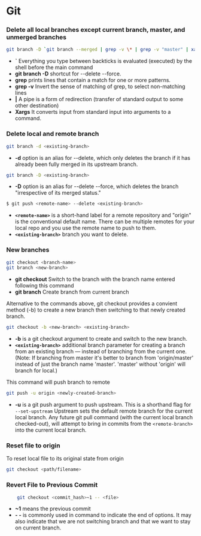 # Git
### Delete all local branches except current branch, master, and unmerged branches  
```sh
git branch -D `git branch --merged | grep -v \* | grep -v "master" | xargs`
```
- **`** Everything you type between backticks is evaluated (executed) by the shell before the main command
- **git branch -D** shortcut for --delete --force.
- **grep** prints lines that contain a match for one or more patterns.
- **grep -v** Invert the sense of matching of grep, to select non-matching lines
- **|** A pipe is a form of redirection (transfer of standard output to some other destination)
- **Xargs** It converts input from standard input into arguments to a command.

### Delete local and remote branch
```sh
git branch -d <existing-branch>
```
- **-d** option is an alias for --delete, which only deletes the branch if it has already been fully merged in its upstream branch.
```sh
git branch -D <existing-branch>
```
- **-D** option is an alias for --delete --force, which deletes the branch "irrespective of its merged status."
```sh
$ git push <remote-name> --delete <existing-branch>
```
- **`<remote-name>`** is a short-hand label for a remote repository and "origin" is the conventional default name. There can be multiple remotes for your local repo and you use the remote name to push to them.
- **`<existing-branch>`** branch you want to delete.

### New branches

```sh
git checkout <branch-name>
git branch <new-branch>
```
- **git checkout** Switch to the branch with the branch name entered following this command
- **git branch** Create branch from current branch

Alternative to the commands above, git checkout provides a convient method (-b) to create a new branch then switching to that newly created branch.
```sh
git checkout -b <new-branch> <existing-branch>
```
- **-b** is a git checkout argument to create and switch to the new branch.
- **`<existing-branch>`** additional branch parameter for creating a branch from an existing branch — instead of branching from the current one. (Note: If branching from master it's better to branch from 'origin/master' instead of just the branch name 'master'. 'master' without 'origin' will branch for local.)

This command will push branch to remote
```sh
git push -u origin <newly-created-branch>
```
- **-u** is a git push argument to push upstream. This is a shorthand flag for `--set-upstream` Upstream sets the default remote branch for the current local branch. Any future git pull command (with the current local branch checked-out), will attempt to bring in commits from the `<remote-branch>` into the current local branch.


### Reset file to origin
To reset local file to its original state from origin
```sh
git checkout <path/filename>
```

### Revert File to Previous Commit
```sh
    git checkout <commit_hash>~1 -- <file>
```
- **~1** means the previous commit
- **- -** is commonly used in command to indicate the end of options. It may also indicate that we are not switching branch and that we want to stay on current branch.

